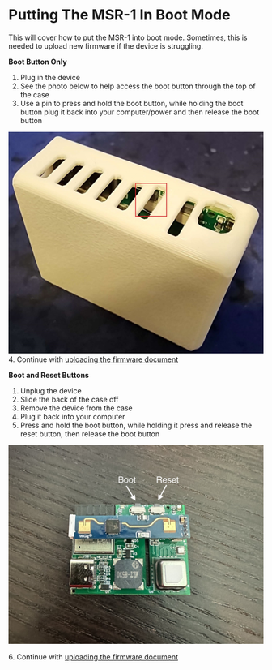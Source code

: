 # Putting The MSR-1 In Boot Mode

This will cover how to put the MSR-1 into boot mode. Sometimes, this is needed to upload new firmware if the device is struggling.  
  
**Boot Button Only**

1. Plug in the device
2. See the photo below to help access the boot button through the top of the case
3. Use a pin to press and hold the boot button, while holding the boot button plug it back into your computer/power and then release the boot button

![MSR-1 Top Shot Boot Button.jpg](../assets/msr-1-top-shot-boot-button.jpg)  
 4. Continue with [uploading the firmware document](https://wiki.apolloautomation.cloud/books/msr-1/page/manually-uploading-code-through-esphome)  
  
**Boot and Reset Buttons**

1. Unplug the device
2. Slide the back of the case off
3. Remove the device from the case
4. Plug it back into your computer
5. Press and hold the boot button, while holding it press and release the reset button, then release the boot button

![MSR-1_Buttons.jpg](../assets/msr-1-buttons.jpg)

6\. Continue with [uploading the firmware document](https://wiki.apolloautomation.cloud/books/msr-1/page/manually-uploading-code-through-esphome)